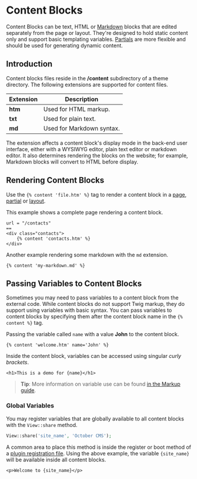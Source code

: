 # Content Blocks

Content Blocks can be text, HTML or [Markdown](http://daringfireball.net/projects/markdown/syntax) blocks that are edited separately from the page or layout. They're designed to hold static content only and support basic templating variables. [Partials](partials.md) are more flexible and should be used for generating dynamic content.

## Introduction

Content blocks files reside in the **/content** subdirectory of a theme directory. The following extensions are supported for content files.

Extension | Description
------------- | -------------
**htm** | Used for HTML markup.
**txt** | Used for plain text.
**md** | Used for Markdown syntax.

The extension affects a content block's display mode in the back-end user interface, either with a WYSIWYG editor, plain text editor or markdown editor. It also determines rendering the blocks on the website; for example, Markdown blocks will convert to HTML before display.

## Rendering Content Blocks

Use the `{% content 'file.htm' %}` tag to render a content block in a [page](pages.md), [partial](partials.md) or [layout](layouts.md).

This example shows a complete page rendering a content block.

```
url = "/contacts"
==
<div class="contacts">
    {% content 'contacts.htm' %}
</div>
```

Another example rendering some markdown with the `md` extension.

```twig
{% content 'my-markdown.md' %}
```

## Passing Variables to Content Blocks

Sometimes you may need to pass variables to a content block from the external code. While content blocks do not support Twig markup, they do support using variables with basic syntax. You can pass variables to content blocks by specifying them after the content block name in the `{% content %}` tag.

Passing the variable called `name` with a value **John** to the content block.

```twig
{% content 'welcome.htm' name='John' %}
```

Inside the content block, variables can be accessed using singular *curly brackets*.

```
<h1>This is a demo for {name}</h1>
```

> **Tip**: More information on variable use can be found [in the Markup guide](../markup/tag-content.md).

### Global Variables

You may register variables that are globally available to all content blocks with the `View::share` method.

```php
View::share('site_name', 'October CMS');
```

A common area to place this method is inside the register or boot method of a [plugin registration file](../plugin/registration.md). Using the above example, the variable `{site_name}` will be available inside all content blocks.

```
<p>Welcome to {site_name}</p>
```

